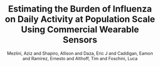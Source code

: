 ---
author: Mezlini, Aziz and Shapiro, Allison and Daza, Eric J and Caddigan, Eamon and
  Ramirez, Ernesto and Althoff, Tim and Foschini, Luca
description: null
highlight: 0
journal: JAMA Network Open
optpublisher: ''
pdf: mezlini2021estimating.pdf
thumbnail: mezlini2021estimating.png
title: Estimating the Burden of Influenza on Daily Activity at Population Scale Using
  Commercial Wearable Sensors
year: '2022'
---